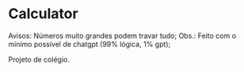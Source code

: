 # Calculator
Avisos: Números muito grandes podem travar tudo;
Obs.: Feito com o mínimo possível de chatgpt (99% lógica, 1% gpt);

Projeto de colégio.
